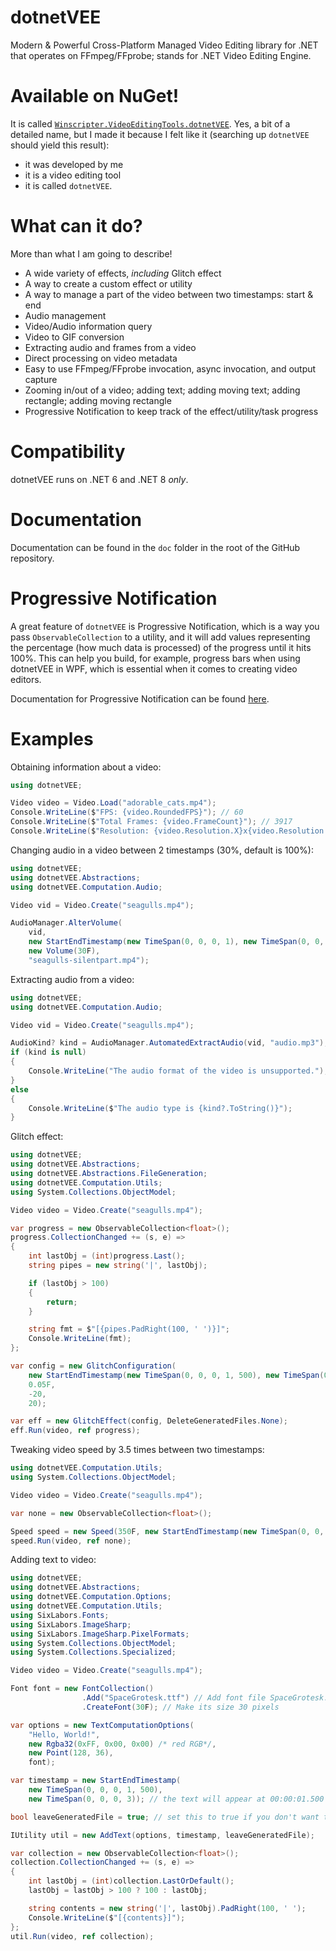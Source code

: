 # dotnetVEE
Modern &amp; Powerful Cross-Platform Managed Video Editing library for .NET that operates on FFmpeg/FFprobe; stands for .NET Video Editing Engine.

# Available on NuGet!
It is called [`Winscripter.VideoEditingTools.dotnetVEE`](https://www.nuget.org/packages/Winscripter.VideoEditingTools.dotnetVEE). Yes, a bit of a detailed name, but I made it because I felt like it (searching up `dotnetVEE` should yield this result):
- it was developed by me
- it is a video editing tool
- it is called `dotnetVEE`.

# What can it do?
More than what I am going to describe!
- A wide variety of effects, *including* Glitch effect
- A way to create a custom effect or utility
- A way to manage a part of the video between two timestamps: start &amp; end
- Audio management
- Video/Audio information query
- Video to GIF conversion
- Extracting audio and frames from a video
- Direct processing on video metadata
- Easy to use FFmpeg/FFprobe invocation, async invocation, and output capture
- Zooming in/out of a video; adding text; adding moving text; adding rectangle; adding moving rectangle
- Progressive Notification to keep track of the effect/utility/task progress

# Compatibility
dotnetVEE runs on .NET 6 and .NET 8 *only*.

# Documentation
Documentation can be found in the `doc` folder in the root of the GitHub repository.

# Progressive Notification
A great feature of `dotnetVEE` is Progressive Notification, which is a way you pass `ObservableCollection`
to a utility, and it will add values representing the percentage (how much data is processed) of the progress
until it hits 100%. This can help you build, for example, progress bars when using dotnetVEE in WPF, which is
essential when it comes to creating video editors.

Documentation for Progressive Notification can be found [here](https://github.com/winscripter/dotnetVEE/blob/main/doc/6.%20Progressive%20Notification.md).

# Examples
Obtaining information about a video:
```cs
using dotnetVEE;

Video video = Video.Load("adorable_cats.mp4");
Console.WriteLine($"FPS: {video.RoundedFPS}"); // 60
Console.WriteLine($"Total Frames: {video.FrameCount}"); // 3917
Console.WriteLine($"Resolution: {video.Resolution.X}x{video.Resolution.Y}"); // 1920x1080
```

Changing audio in a video between 2 timestamps (30%, default is 100%):
```cs
using dotnetVEE;
using dotnetVEE.Abstractions;
using dotnetVEE.Computation.Audio;

Video vid = Video.Create("seagulls.mp4");

AudioManager.AlterVolume(
    vid,
    new StartEndTimestamp(new TimeSpan(0, 0, 0, 1), new TimeSpan(0, 0, 0, 6)),
    new Volume(30F),
    "seagulls-silentpart.mp4");
```

Extracting audio from a video:
```cs
using dotnetVEE;
using dotnetVEE.Computation.Audio;

Video vid = Video.Create("seagulls.mp4");

AudioKind? kind = AudioManager.AutomatedExtractAudio(vid, "audio.mp3");
if (kind is null)
{
    Console.WriteLine("The audio format of the video is unsupported.");
}
else
{
    Console.WriteLine($"The audio type is {kind?.ToString()}");
}
```

Glitch effect:
```cs
using dotnetVEE;
using dotnetVEE.Abstractions;
using dotnetVEE.Abstractions.FileGeneration;
using dotnetVEE.Computation.Utils;
using System.Collections.ObjectModel;

Video video = Video.Create("seagulls.mp4");

var progress = new ObservableCollection<float>();
progress.CollectionChanged += (s, e) =>
{
    int lastObj = (int)progress.Last();
    string pipes = new string('|', lastObj);

    if (lastObj > 100)
    {
        return;
    }

    string fmt = $"[{pipes.PadRight(100, ' ')}]";
    Console.WriteLine(fmt);
};

var config = new GlitchConfiguration(
    new StartEndTimestamp(new TimeSpan(0, 0, 0, 1, 500), new TimeSpan(0, 0, 0, 3)),
    0.05F,
    -20,
    20);

var eff = new GlitchEffect(config, DeleteGeneratedFiles.None);
eff.Run(video, ref progress);
```

Tweaking video speed by 3.5 times between two timestamps:
```cs
using dotnetVEE.Computation.Utils;
using System.Collections.ObjectModel;

Video video = Video.Create("seagulls.mp4");

var none = new ObservableCollection<float>();

Speed speed = new Speed(350F, new StartEndTimestamp(new TimeSpan(0, 0, 0, 1, 500), new TimeSpan(0, 0, 0, 7, 500)));
speed.Run(video, ref none);
```

Adding text to video:
```cs
using dotnetVEE;
using dotnetVEE.Abstractions;
using dotnetVEE.Computation.Options;
using dotnetVEE.Computation.Utils;
using SixLabors.Fonts;
using SixLabors.ImageSharp;
using SixLabors.ImageSharp.PixelFormats;
using System.Collections.ObjectModel;
using System.Collections.Specialized;

Video video = Video.Create("seagulls.mp4");

Font font = new FontCollection()
                .Add("SpaceGrotesk.ttf") // Add font file SpaceGrotesk.ttf- does not require the font to be installed
                .CreateFont(30F); // Make its size 30 pixels

var options = new TextComputationOptions(
    "Hello, World!",
    new Rgba32(0xFF, 0x00, 0x00) /* red RGB*/,
    new Point(128, 36),
    font);

var timestamp = new StartEndTimestamp(
    new TimeSpan(0, 0, 0, 1, 500),
    new TimeSpan(0, 0, 0, 3)); // the text will appear at 00:00:01.500 and will vanish at 00:00:03.000

bool leaveGeneratedFile = true; // set this to true if you don't want the original video to be overwrtiten.

IUtility util = new AddText(options, timestamp, leaveGeneratedFile);

var collection = new ObservableCollection<float>();
collection.CollectionChanged += (s, e) =>
{
    int lastObj = (int)collection.LastOrDefault();
    lastObj = lastObj > 100 ? 100 : lastObj;

    string contents = new string('|', lastObj).PadRight(100, ' ');
    Console.WriteLine($"[{contents}]");
};
util.Run(video, ref collection);
```

